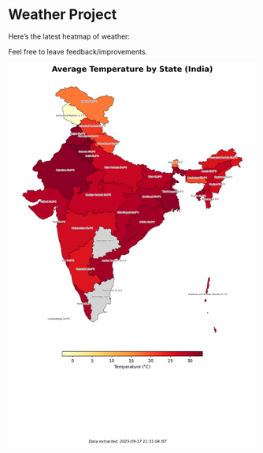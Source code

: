 # Weather Project

Here’s the latest heatmap of weather:

Feel free to leave feedback/improvements.

![India Heatmap](docs/assets/india_heatmap.png?v=CA4EA2)

